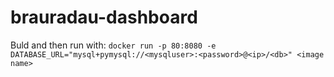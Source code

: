 # brauradau-dashboard

Buld and then run with:
`docker run -p 80:8080 -e DATABASE_URL="mysql+pymysql://<mysqluser>:<password>@<ip>/<db>" <image name>`